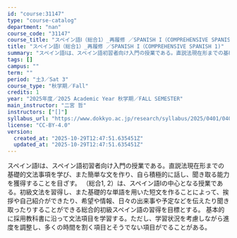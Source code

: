```yaml
---
id: "course:31147"
type: "course-catalog"
department: "nan"
course_code: "31147"
course_title: "スペイン語Ⅰ（総合1）_再履修 ／SPANISH I（COMPREHENSIVE SPANISH 1)"
title: "スペイン語Ⅰ（総合1）_再履修 ／SPANISH I（COMPREHENSIVE SPANISH 1)"
summary: "スペイン語Ⅰは、スペイン語初習者向け入門の授業である。直説法現在形までの基礎的文法事項を学び、また簡単な文を作り、自ら積極的に話し、聞き取る能力を獲得することを目ざす。 （総合1, 2）は、スペイン語Ⅰの中心となる授業である。初級文法を習得…"
tags: []
campus: ""
term: ""
period: "土3／Sat 3"
course_type: "秋学期／Fall"
credits: 1
year: "2025年度／2025 Academic Year 秋学期／FALL SEMESTER"
main_instructor: "二宮 哲"
instructors: ["[]"]
syllabus_url: "https://www.dokkyo.ac.jp/research/syllabus/2025/0401/0401_31147_ja_JP.html"
license: "CC-BY-4.0"
version:
  created_at: "2025-10-29T12:47:51.635451Z"
  updated_at: "2025-10-29T12:47:51.635451Z"
---
```

スペイン語Ⅰは、スペイン語初習者向け入門の授業である。直説法現在形までの基礎的文法事項を学び、また簡単な文を作り、自ら積極的に話し、聞き取る能力を獲得することを目ざす。 （総合1, 2）は、スペイン語Ⅰの中心となる授業である。初級文法を習得し、また基礎的な単語を用いた短文を作ることによって、挨拶や自己紹介ができたり、希望や情報、日々の出来事や予定などを伝えたり聞き取ったりすることができる総合的初級スペイン語の習得を目標とする。 基本的に採用教科書に沿って文法項目を学習する。ただし、学習状況を考慮しながら進度を調整し、多くの時間を割く項目とそうでない項目がでることがある。
